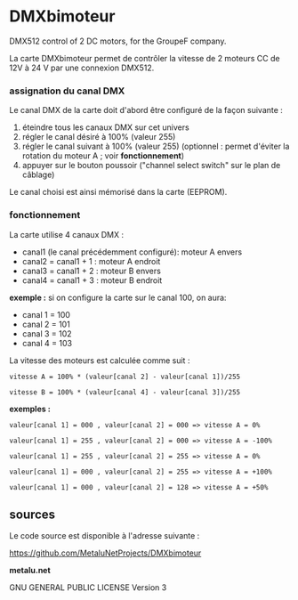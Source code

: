 # DMXbimoteur

DMX512 control of 2 DC motors, for the GroupeF company.

La carte DMXbimoteur permet de contrôler la vitesse de 2 moteurs CC de 12V à 24 V par une connexion DMX512.

### assignation du canal DMX

Le canal DMX de la carte doit d'abord être configuré de la façon suivante :

1. éteindre tous les canaux DMX sur cet univers
2. régler le canal désiré à 100% (valeur 255)
3. régler le canal suivant à 100% (valeur 255) (optionnel : permet d'éviter la rotation du  moteur A ; voir **fonctionnement**)
4. appuyer sur le bouton poussoir ("channel select switch" sur le plan de câblage)

Le canal choisi est ainsi mémorisé dans la carte (EEPROM).

### fonctionnement

La carte utilise 4 canaux DMX : 

* canal1 (le canal précédemment configuré): moteur A envers
* canal2 = canal1 + 1 : moteur A endroit
* canal3 = canal1 + 2 : moteur B envers
* canal4 = canal1 + 3 : moteur B endroit

**exemple :** si on configure la carte sur le canal 100, on aura:

* canal 1 = 100
* canal 2 = 101
* canal 3 = 102
* canal 4 = 103


La vitesse des moteurs est calculée comme suit :

` vitesse A = 100% * (valeur[canal 2] - valeur[canal 1])/255 `

` vitesse B = 100% * (valeur[canal 4] - valeur[canal 3])/255 `

**exemples :** 

`valeur[canal 1] = 000 , valeur[canal 2] = 000 => vitesse A = 0% `

`valeur[canal 1] = 255 , valeur[canal 2] = 000 => vitesse A = -100% `

`valeur[canal 1] = 255 , valeur[canal 2] = 255 => vitesse A = 0% `

`valeur[canal 1] = 000 , valeur[canal 2] = 255 => vitesse A = +100% `

`valeur[canal 1] = 000 , valeur[canal 2] = 128 => vitesse A = +50% `

## sources

Le code source est disponible à l'adresse suivante :

https://github.com/MetaluNetProjects/DMXbimoteur


**metalu.net**

GNU GENERAL PUBLIC LICENSE Version 3